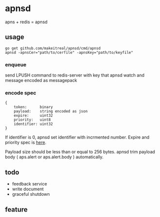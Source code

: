 # apnsd

apns + redis = apnsd

## usage

```
go get github.com/makeitreal/apnsd/cmd/apnsd
apnsd -apnsCer="path/to/cerfile" -apnsKey="path/to/keyfile"
```

### enqueue

send LPUSH command to redis-server with key that apnsd watch and message encoded as messagepack

### encode spec

```
{
    token:      binary
    payload:    string encoded as json
    expire:     uint32
    priority:   uint8
    identifier: uint32
}
```

If identifier is 0, apnsd set identifier with incrmented number. 
Expire and priority spec is [here](https://developer.apple.com/library/ios/documentation/NetworkingInternet/Conceptual/RemoteNotificationsPG/Chapters/CommunicatingWIthAPS.html).

Payload size should be less than or equal to 256 bytes. apnsd trim payload body ( aps.alert or aps.alert.body ) automatically.

## todo

* feedback service
* write document
* graceful shutdown

## feature
